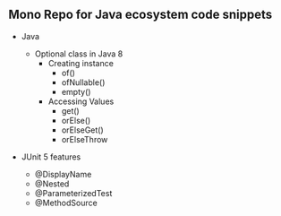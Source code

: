 ## Mono Repo for Java ecosystem code snippets

- Java
  - Optional class in Java 8
    - Creating instance
      - of()
      - ofNullable()
      - empty()
    - Accessing Values
      - get()
      - orElse()
      - orElseGet()
      - orElseThrow

- JUnit 5 features
  - @DisplayName
  - @Nested
  - @ParameterizedTest
  - @MethodSource